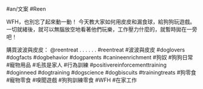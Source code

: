 #an/文案 #Reen 

WFH，也別忘了起來動一動！
今天教大家如何用皮皮和漏食球，給狗狗玩遊戲。一切就緒後，就可以無腦放空地看著他們玩樂，工作壓力什麼的，就暫時拋在一旁吧！

購買波波與皮皮： @reentreat
.
.
.
.
.
.
#reentreat #波波與皮皮 #doglovers #dogfacts #dogbehavior #dogparents #canineenrichment #狗奴 #狗狗日常 #寵物用品 #毛孩是家人 #行為訓練 #positivereinforcementtraining #doginneed #dogtraining #dogscience #dogbiscuits #trainingtreats #狗零食 #寵物零食 #嗅聞遊戲 #狗狗訓練零食 #WFH #在家工作